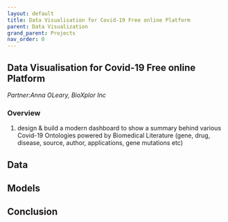 ```yaml
---
layout: default
title: Data Visualisation for Covid-19 Free online Platform
parent: Data Visualization
grand_parent: Projects 
nav_order: 0
---
```



## Data Visualisation for Covid-19 Free online Platform
*Partner:Anna OLeary, BioXplor Inc*

### Overview

1) design & build a modern dashboard to show a summary behind various Covid-19 Ontologies powered by Biomedical Literature (gene, drug, disease, source, author, applications, gene mutations etc)

## Data

## Models

## Conclusion


```python

```